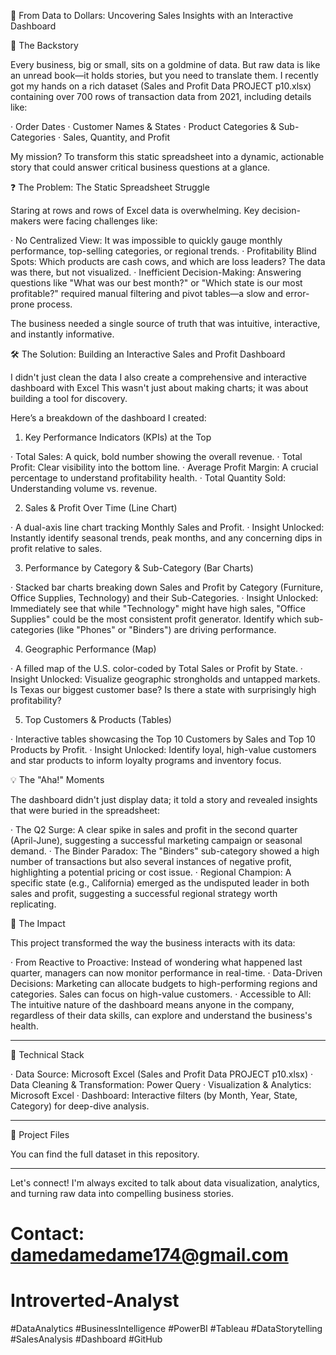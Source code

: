 🚀 From Data to Dollars: Uncovering Sales Insights with an Interactive Dashboard

📖 The Backstory

Every business, big or small, sits on a goldmine of data. But raw data is like an unread book—it holds stories, but you need to translate them. I recently got my hands on a rich dataset (Sales and Profit Data PROJECT p10.xlsx) containing over 700 rows of transaction data from 2021, including details like:

· Order Dates
· Customer Names & States
· Product Categories & Sub-Categories
· Sales, Quantity, and Profit

My mission? To transform this static spreadsheet into a dynamic, actionable story that could answer critical business questions at a glance.

❓ The Problem: The Static Spreadsheet Struggle

Staring at rows and rows of Excel data is overwhelming. Key decision-makers were facing challenges like:

· No Centralized View: It was impossible to quickly gauge monthly performance, top-selling categories, or regional trends.
· Profitability Blind Spots: Which products are cash cows, and which are loss leaders? The data was there, but not visualized.
· Inefficient Decision-Making: Answering questions like "What was our best month?" or "Which state is our most profitable?" required manual filtering and pivot tables—a slow and error-prone process.

The business needed a single source of truth that was intuitive, interactive, and instantly informative.

🛠 The Solution: Building an Interactive Sales and Profit Dashboard

I didn't just clean the data I also create a comprehensive and interactive dashboard with Excel
This wasn't just about making charts; it was about building a tool for discovery.

Here’s a breakdown of the dashboard I created:

1. Key Performance Indicators (KPIs) at the Top

· Total Sales: A quick, bold number showing the overall revenue.
· Total Profit: Clear visibility into the bottom line.
· Average Profit Margin: A crucial percentage to understand profitability health.
· Total Quantity Sold: Understanding volume vs. revenue.

2. Sales & Profit Over Time (Line Chart)

· A dual-axis line chart tracking Monthly Sales and Profit.
· Insight Unlocked: Instantly identify seasonal trends, peak months, and any concerning dips in profit relative to sales.

3. Performance by Category & Sub-Category (Bar Charts)

· Stacked bar charts breaking down Sales and Profit by Category (Furniture, Office Supplies, Technology) and their Sub-Categories.
· Insight Unlocked: Immediately see that while "Technology" might have high sales, "Office Supplies" could be the most consistent profit generator. Identify which sub-categories (like "Phones" or "Binders") are driving performance.

4. Geographic Performance (Map)

· A filled map of the U.S. color-coded by Total Sales or Profit by State.
· Insight Unlocked: Visualize geographic strongholds and untapped markets. Is Texas our biggest customer base? Is there a state with surprisingly high profitability?

5. Top Customers & Products (Tables)

· Interactive tables showcasing the Top 10 Customers by Sales and Top 10 Products by Profit.
· Insight Unlocked: Identify loyal, high-value customers and star products to inform loyalty programs and inventory focus.

💡 The "Aha!" Moments

The dashboard didn't just display data; it told a story and revealed insights that were buried in the spreadsheet:

· The Q2 Surge: A clear spike in sales and profit in the second quarter (April-June), suggesting a successful marketing campaign or seasonal demand.
· The Binder Paradox: The "Binders" sub-category showed a high number of transactions but also several instances of negative profit, highlighting a potential pricing or cost issue.
· Regional Champion: A specific state (e.g., California) emerged as the undisputed leader in both sales and profit, suggesting a successful regional strategy worth replicating.

🎯 The Impact

This project transformed the way the business interacts with its data:

· From Reactive to Proactive: Instead of wondering what happened last quarter, managers can now monitor performance in real-time.
· Data-Driven Decisions: Marketing can allocate budgets to high-performing regions and categories. Sales can focus on high-value customers.
· Accessible to All: The intuitive nature of the dashboard means anyone in the company, regardless of their data skills, can explore and understand the business's health.

---

🔧 Technical Stack

· Data Source: Microsoft Excel (Sales and Profit Data PROJECT p10.xlsx)
· Data Cleaning & Transformation: Power Query
· Visualization & Analytics: Microsoft Excel
· Dashboard: Interactive filters (by Month, Year, State, Category) for deep-dive analysis.

---

📂 Project Files

You can find the full dataset in this repository.

---

Let's connect! I'm always excited to talk about data visualization, analytics, and turning raw data into compelling business stories.

# Contact: damedamedame174@gmail.com
# Introverted-Analyst

#DataAnalytics #BusinessIntelligence #PowerBI #Tableau #DataStorytelling #SalesAnalysis #Dashboard #GitHub

